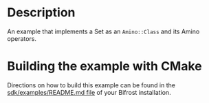 # Description

An example that implements a Set as an `Amino::Class` and its Amino operators. 

# Building the example with CMake
Directions on how to build this example can be found in the [sdk/examples/README.md file](../README.md) of your Bifrost installation.
